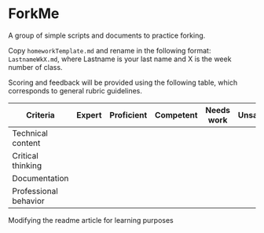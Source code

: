 ForkMe
======

A group of simple scripts and documents to practice forking.

Copy `homeworkTemplate.md` and rename in the following format: `LastnameWkX.md`, where Lastname is your last name and X is the week number of class.

Scoring and feedback will be provided using the following table, which corresponds to general rubric guidelines.

Criteria  | Expert  | Proficient  | Competent | Needs work | Unsatisfactory
------------- | ------------- | ------------- | ------------- | ------------- | -------------
Technical content  |  |  |  |  |  |
Critical thinking  |  |  |  |  |  |
Documentation  |  |  |  |  |  |
Professional behavior  |  |  |  |  |  |
Modifying the readme article for learning purposes
